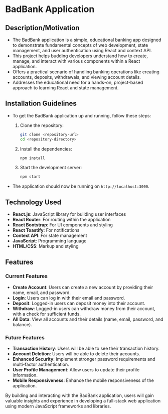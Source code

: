# BadBank Application

## Description/Motivation

- The BadBank application is a simple, educational banking app designed to demonstrate fundamental concepts of web development, state management, and user authentication using React and context API.
- This project helps budding developers understand how to create, manage, and interact with various components within a React application.
- Offers a practical scenario of handling banking operations like creating accounts, deposits, withdrawals, and viewing account details.
- Addresses the educational need for a hands-on, project-based approach to learning React and state management.

## Installation Guidelines

- To get the BadBank application up and running, follow these steps:

  1. Clone the repository:
     ```bash
     git clone <repository-url>
     cd <repository-directory>
     ```
  2. Install the dependencies:
     ```bash
     npm install
     ```
  3. Start the development server:
     ```bash
     npm start
     ```

- The application should now be running on `http://localhost:3000`.

## Technology Used

- **React.js**: JavaScript library for building user interfaces
- **React Router**: For routing within the application
- **React Bootstrap**: For UI components and styling
- **React Toastify**: For notifications
- **Context API**: For state management
- **JavaScript**: Programming language
- **HTML/CSS**: Markup and styling

## Features

### Current Features

- **Create Account**: Users can create a new account by providing their name, email, and password.
- **Login**: Users can log in with their email and password.
- **Deposit**: Logged-in users can deposit money into their account.
- **Withdraw**: Logged-in users can withdraw money from their account, with a check for sufficient funds.
- **All Data**: View all accounts and their details (name, email, password, and balance).

### Future Features

- **Transaction History**: Users will be able to see their transaction history.
- **Account Deletion**: Users will be able to delete their accounts.
- **Enhanced Security**: Implement stronger password requirements and multi-factor authentication.
- **User Profile Management**: Allow users to update their profile information.
- **Mobile Responsiveness**: Enhance the mobile responsiveness of the application.

By building and interacting with the BadBank application, users will gain valuable insights and experience in developing a full-stack web application using modern JavaScript frameworks and libraries.
